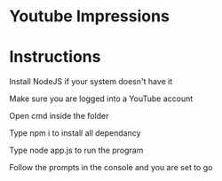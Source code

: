 # Youtube Impressions

# Instructions
Install NodeJS if your system doesn't have it

Make sure you are logged into a YouTube account

Open cmd inside the folder

Type npm i to install all dependancy

Type node app.js to run the program

Follow the prompts in the console and you are set to go
